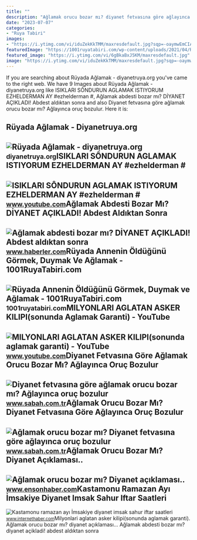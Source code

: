 ```yaml
---
title: ""
description: "Ağlamak orucu bozar mı? diyanet fetvasına göre ağlayınca oruç bozulur"
date: "2023-07-07"
categories:
- "Ruya Tabiri"
images:
- "https://i.ytimg.com/vi/iduZekKkTMM/maxresdefault.jpg?sqp=-oaymwEmCIAKENAF8quKqQMa8AEB-AGUA4AC0AWKAgwIABABGH8gEyhWMA8=&amp;rs=AOn4CLA-JmDj103jxXInSFy0APcnwHdagA"
featuredImage: "https://1001ruyatabiri.com/wp-content/uploads/2021/04/Ruyada-Annenin-oldugunu-gormek-ruyada-annesinin-oldugunu-duymak-aglamak-ne-demek-diyanet-islami-900x506.jpg"
featured_image: "https://i.ytimg.com/vi/6gBkaBxJ5KM/maxresdefault.jpg"
image: "https://i.ytimg.com/vi/iduZekKkTMM/maxresdefault.jpg?sqp=-oaymwEmCIAKENAF8quKqQMa8AEB-AGUA4AC0AWKAgwIABABGH8gEyhWMA8=&amp;rs=AOn4CLA-JmDj103jxXInSFy0APcnwHdagA"
---
```


If you are searching about Rüyada Ağlamak - diyanetruya.org you've came to the right web. We have 9 Images about Rüyada Ağlamak - diyanetruya.org like ISIKLARI SỒNDURUN AGLAMAK ISTIYORUM EZHELDERMAN AY #ezhelderman #, Ağlamak abdesti bozar mı? DİYANET AÇIKLADI! Abdest aldıktan sonra and also Diyanet fetvasına göre ağlamak orucu bozar mı? Ağlayınca oruç bozulur. Here it is:

Rüyada Ağlamak - Diyanetruya.org
--------------------------------

 ![Rüyada Ağlamak - diyanetruya.org](https://www.diyanetruya.org/wp-content/uploads/2021/06/ruyada-aglamak-780x470.jpg) <small>diyanetruya.org</small>ISIKLARI SỒNDURUN AGLAMAK ISTIYORUM EZHELDERMAN AY #ezhelderman #
-----------------------------------------------------------------

 ![ISIKLARI SỒNDURUN AGLAMAK ISTIYORUM EZHELDERMAN AY #ezhelderman #](https://i.ytimg.com/vi/iduZekKkTMM/maxresdefault.jpg?sqp=-oaymwEmCIAKENAF8quKqQMa8AEB-AGUA4AC0AWKAgwIABABGH8gEyhWMA8=&rs=AOn4CLA-JmDj103jxXInSFy0APcnwHdagA) <small>www.youtube.com</small>Ağlamak Abdesti Bozar Mı? DİYANET AÇIKLADI! Abdest Aldıktan Sonra
-----------------------------------------------------------------

 ![Ağlamak abdesti bozar mı? DİYANET AÇIKLADI! Abdest aldıktan sonra](https://i.hbrcdn.com/haber/2022/04/18/aglamak-abdesti-bozar-mi-diyanet-acikladi-14879604_8012_amp.jpg) <small>www.haberler.com</small>Rüyada Annenin Öldüğünü Görmek, Duymak Ve Ağlamak - 1001RuyaTabiri.com
----------------------------------------------------------------------

 ![Rüyada Annenin Öldüğünü Görmek, Duymak ve Ağlamak - 1001RuyaTabiri.com](https://1001ruyatabiri.com/wp-content/uploads/2021/04/Ruyada-Annenin-oldugunu-gormek-ruyada-annesinin-oldugunu-duymak-aglamak-ne-demek-diyanet-islami-900x506.jpg) <small>1001ruyatabiri.com</small>MILYONLARI AGLATAN ASKER KILIPI(sonunda Aglamak Garanti) - YouTube
------------------------------------------------------------------

 ![MILYONLARI AGLATAN ASKER KILIPI(sonunda aglamak garanti) - YouTube](https://i.ytimg.com/vi/6gBkaBxJ5KM/maxresdefault.jpg) <small>www.youtube.com</small>Diyanet Fetvasına Göre Ağlamak Orucu Bozar Mı? Ağlayınca Oruç Bozulur
---------------------------------------------------------------------

 ![Diyanet fetvasına göre ağlamak orucu bozar mı? Ağlayınca oruç bozulur](https://iasbh.tmgrup.com.tr/1cdcbc/752/395/0/0/788/414?u=https://isbh.tmgrup.com.tr/sbh/2020/04/23/aglamak-orucu-bozar-mi-aglayinca-oruc-bozulur-mu-1587645368196.jpg) <small>www.sabah.com.tr</small>Ağlamak Orucu Bozar Mı? Diyanet Fetvasına Göre Ağlayınca Oruç Bozulur
---------------------------------------------------------------------

 ![Ağlamak orucu bozar mı? Diyanet fetvasına göre ağlayınca oruç bozulur](https://iasbh.tmgrup.com.tr/983b28/650/344/0/0/800/420?u=https://isbh.tmgrup.com.tr/sbh/2021/04/11/aglamak-orucu-bozar-mi-1618094844869.jpeg) <small>www.sabah.com.tr</small>Ağlamak Orucu Bozar Mı? Diyanet Açıklaması..
--------------------------------------------

 ![Ağlamak orucu bozar mı? Diyanet açıklaması..](https://icdn.ensonhaber.com/resize/1200x675-85/resimler/diger/kok/2021/04/13/aglamak-orucu-bozar-mi_9407.jpg) <small>www.ensonhaber.com</small>Kastamonu Ramazan Ayı İmsakiye Diyanet Imsak Sahur Iftar Saatleri
-----------------------------------------------------------------

 ![Kastamonu ramazan ayı İmsakiye diyanet imsak sahur iftar saatleri](https://img.internethaber.com/storage/files/images/2019/05/01/kastamonu-imsakiyesi-2019-diyanet-R7Wl.jpg) <small>www.internethaber.com</small>Milyonlari aglatan asker kilipi(sonunda aglamak garanti). Ağlamak orucu bozar mı? diyanet açıklaması... Ağlamak abdesti bozar mı? di̇yanet açikladi! abdest aldıktan sonra
